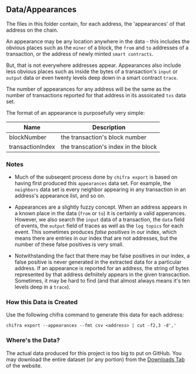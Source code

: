 ## Data/Appearances

The files in this folder contain, for each address, the 'appearances' of that address on the chain.

An appearance may be any location anywhere in the data - this includes the obvious places such as the `miner` of a block, the `from` and `to` addresses of a transaction, or the address of newly minted `smart contracts`.

But, that is not everywhere addresses appear. Appearances also include less obvious places such as inside the bytes of a transaction's `input` or `output` data or even twenty levels deep down in a smart contract `trace`.

The number of appearances for any address will be the same as the number of transactions reported for that address in its assoicated `txs` data set.

The format of an appearance is purposefully very simple:

| Name             | Description                          |
| ---------------- | ------------------------------------ |
| blockNumber      | the transaction's block number       |
| transactionIndex | the transcation's index in the block |

### Notes

- Much of the subseqent process done by `chifra export` is based on having first produced this `appearances` data set. For example, the `neighbors` data set is every neighbor appearing in any transaction in an address's appearance list, and so on.

- Appearances are a slightly fuzzy concept. When an address appears in a known place in the data (`from` or `to`) it is certainly a valid apperances. However, we also search the `input` data of a transaction, the `data` field of events, the `output` field of traces as well as the `log topics` for each event. This sometimes produces *false positives* in our index, which means there are entries in our index that are not addresses, but the number of these false positives is very small.

- Notwithstanding the fact that there may be false positives in our index, a false positive is never generated in the extracted data for a particular address. If an appearance is reported for an address, the string of bytes represented by that address defniitely appears in the given transcaction. Sometimes, it may be hard to find (and that almost always means it's ten levels deep in a `trace`).

### How this Data is Created

Use the following chifra command to generate this data for each address:

```
chifra export --appearances --fmt csv <address> | cut -f2,3 -d','
```

### Where's the Data?

The actual data produced for this project is too big to put on GitHub. You may download the entire dataset (or any portion) from the [Downloads Tab](https://tokenomics.io/gitcoin) of the website.